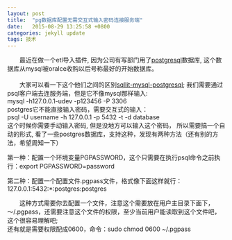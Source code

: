 ```yaml
---
layout: post
title:  "pg数据库配置无需交互式输入密码连接服务端"
date:   2015-08-29 13:25:58 +0800
categories: jekyll update
tags: 技术
---
```


&emsp;&emsp;最近在做一个etl导入插件, 因为公司有写部门用了[postgresql]数据库, 这个数据库从mysql被oralce收购以后号称最好的开始数据库。<br/>
<br/>
&emsp;&emsp;大家可以看一下这个他们之间的区别[sqllit-mysql-postgresql]; 我们需要通过psql客户端去连服务端，但是它不像mysql那样输入:<br/>
mysql -h127.0.0.1-udev -p123456 -P 3306 <br/>
postgres它不能直接输入密码，需要交互式的输入：<br/>
psql -U username -h 127.0.0.1 -p 5432 -t -d database<br/>
这个时候你需要手动输入密码, 但是没地方可以输入这个密码， 所以需要搞一个自动的形式,  看了一些postgres数据库，支持这种，发现有两种方法（还有别的方法，希望周知一下）<br/>

第一种：配置一个环境变量PGPASSWORD，这个只需要在执行psql命令之前执行：export PGPASSWORD=password

第二种：配置一个配置文件.pgpass文件，格式像下面这样就行：127.0.0.1:5432:\*:postgres:postgres <br/>

&emsp;&emsp;这种方式需要你去配置一个文件，注意这个需要放在用户主目录下面下，～/.pgpass，还需要注意这个文件的权限，至少当前用户能读取到这个文件吧，这个很容易理解吧;<br/>
还有就是需要权限配成0600，命令：sudo chmod 0600 ~/.pgpass




[sqllit-mysql-postgresql]: http://www.infoq.com/cn/news/2014/04/sqlite-mysql-postgresql
[postgresql]: http://www.postgres.cn/docs/9.3/

